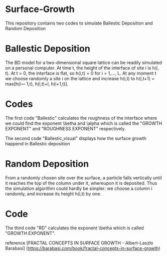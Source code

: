 # Surface-Growth
This repository contains two codes to simulate Ballestic Deposition and Random Deposition
# Ballestic Deposition
The BD model for a two-dimensional square lattice can be readily simulated on a 
personal computer. At time t, the height of the interface of site i is h(i, t). At t = 0, the 
interface is flat, so h(i,t) = 0 for i = 1,..., L. At any moment t we choose randomly a 
site i on the lattice and increase h(i,t) to h(i,t+1) = max[h(i— 1,t), h(i,t)+l, h(i+1,t)]. 

# Codes
The first code "Ballestic" calculates the roughness of the interface where we could find the exponent \betha and \alpha which is called the "GROWTH EXPONENT" and "ROUGHNESS EXPONENT" respectively.
 
 The second code "Ballestic_visual" displays how the surface growth happend in Ballestic deposition
 
# Random Deposition
From a randomly chosen site over the surface, a particle falls vertically until it reaches the top 
of the column under it, whereupon it is deposited. Thus the simulation algorithm could hardly be simpler: we choose a column i randomly, and increase its height h(i,t) by one. 

# Code
The third code "RD" calculates the exponent \betha which is called "GROWTH EXPONENT". 

reference
[FRACTAL CONCEPTS IN SURFACE GROWTH - Albert-Laszlo Barabasi] (https://barabasi.com/book/fractal-concepts-in-surface-growth)
